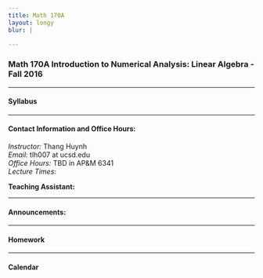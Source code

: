 ```yaml
---
title: Math 170A
layout: longy
blur: |

---
```

### Math 170A Introduction to Numerical Analysis: Linear Algebra - Fall 2016


---

#### Syllabus

---  

#### Contact Information and Office Hours:  

*Instructor:* Thang Huynh  
*Email:* tlh007 at ucsd.edu  
*Office Hours:* TBD in AP&M 6341  
*Lecture Times:* 

**Teaching Assistant:** 

--- 

#### Announcements:


---

#### Homework

----

#### Calendar

